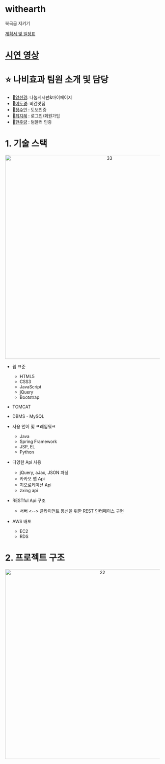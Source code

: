 # withearth
북극곰 지키기

[계획서 및 일정표](https://docs.google.com/spreadsheets/d/1fNIBv-oUIvZeVhuANIY_o--szHTX4OPn/edit#gid=2057609518)
# [시연 영상](https://youtu.be/aCLqBQu-1W8)

# :star: 나비효과 팀원 소개 및 담당
 * :penguin:[양선경](https://github.com/ohMySunset): 나눔게시판&마이페이지
 * :whale2:[이도경](https://github.com/dkaylee): 비건맛집
 * :honeybee:[정수인](https://github.com/JeongSuIn) : 도보인증
 * :panda_face:[최지혜](https://github.com/choejh) : 로그인/회원가입
 * :turtle:[한주량](https://github.com/JuRyang) : 텀블러 인증

# 1. 기술 스택

<p align="center"><img width="664" alt="33" src="https://user-images.githubusercontent.com/71997976/111419783-6acc8b00-872d-11eb-916f-88df026135a2.PNG">

* 웹 표준
  * HTML5
  * CSS3
  * JavaScript
  * jQuery
  * Bootstrap
* TOMCAT
* DBMS - MySQL
* 사용 언어 및 프레임워크
  * Java
  * Spring Framework
  * JSP, EL
  * Python
* 다양한 Api 사용
  * jQuery, aJax, JSON 파싱
  * 카카오 맵 Api
  * 지오로케이션 Api
  * zxing api

* RESTful Api 구조
  * 서버 <--> 클라이언트 통신을 위한 REST 인터페이스 구현
* AWS 배포
  * EC2
  * RDS

# 2. 프로젝트 구조

<p align="center"><img width="618" alt="22" src="https://user-images.githubusercontent.com/71997976/111417490-538b9e80-8729-11eb-95ee-a902e1ffd32a.PNG"></p>
